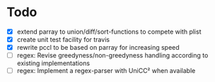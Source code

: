 # Todo

- [x] extend parray to union/diff/sort-functions to compete with plist
- [x] create unit test facility for travis
- [x] rewrite pccl to be based on parray for increasing speed
- [ ] regex: Revise greedyness/non-greedyness handling according to existing implementations
- [ ] regex: Implement a regex-parser with UniCC² when available
